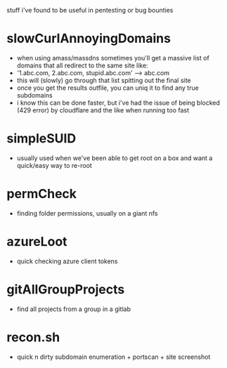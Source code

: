 stuff i've found to be useful in pentesting or bug bounties

# slowCurlAnnoyingDomains
- when using amass/massdns sometimes you'll get a massive list of domains that all redirect to the same site like:
- '1.abc.com, 2.abc.com, stupid.abc.com' --> abc.com
- this will (slowly) go through that list spitting out the final site
- once you get the results outfile, you can uniq it to find any true subdomains
- i know this can be done faster, but i've had the issue of being blocked (429 error) by cloudflare and the like when running too fast
# simpleSUID
- usually used when we've been able to get root on a box and want a quick/easy way to re-root
# permCheck
- finding folder permissions, usually on a giant nfs
# azureLoot
- quick checking azure client tokens
# gitAllGroupProjects
- find all projects from a group in a gitlab
# recon.sh
- quick n dirty subdomain enumeration + portscan + site screenshot